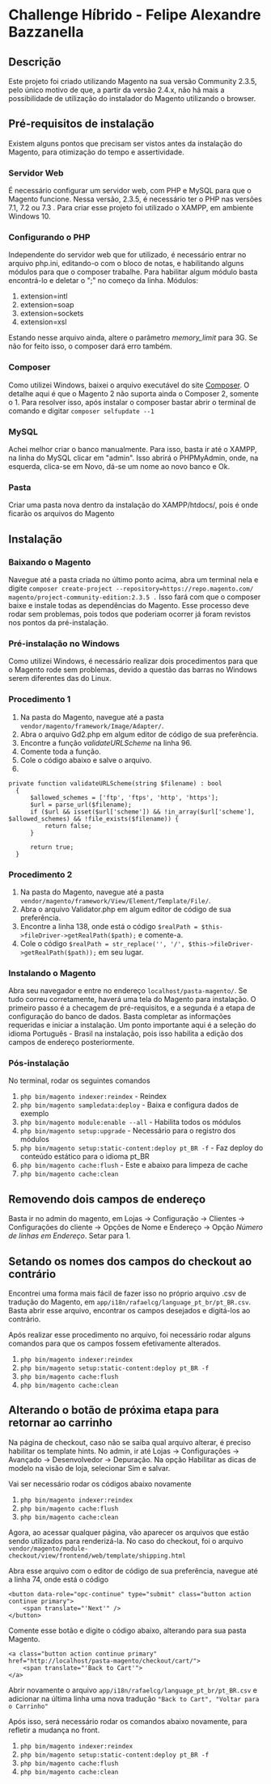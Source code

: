 # Challenge Híbrido - Felipe Alexandre Bazzanella

## Descrição
Este projeto foi criado utilizando Magento na sua versão Community 2.3.5, pelo único motivo de que, a partir da versão 2.4.x, não há mais a possibilidade de utilização do instalador do Magento utilizando o browser.

## Pré-requisitos de instalação
Existem alguns pontos que precisam ser vistos antes da instalação do Magento, para otimização do tempo e assertividade.

### Servidor Web
É necessário configurar um servidor web, com PHP e MySQL para que o Magento funcione. Nessa versão, 2.3.5, é necessário ter o PHP nas versões 7.1, 7.2 ou 7.3 . Para criar esse projeto foi utilizado o XAMPP, em ambiente Windows 10. 

### Configurando o PHP
Independente do servidor web que for utilizado, é necessário entrar no arquivo php.ini, editando-o com o bloco de notas, e habilitando alguns módulos para que o composer trabalhe.
Para habilitar algum módulo basta encontrá-lo e deletar o ";" no começo da linha.
Módulos:
1. extension=intl
2. extension=soap
3. extension=sockets
4. extension=xsl

Estando nesse arquivo ainda, altere o parâmetro *memory_limit* para 3G. Se não for feito isso, o composer dará erro também.

### Composer
Como utilizei Windows, baixei o arquivo executável do site [Composer](https://getcomposer.org/download/). O detalhe aqui é que o Magento 2 não suporta ainda o Composer 2, somente o 1. Para resolver isso, após instalar o composer bastar abrir o terminal de comando e digitar 
``` composer selfupdate --1 ```

### MySQL
Achei melhor criar o banco manualmente. Para isso, basta ir até o XAMPP, na linha do MySQL clicar em "admin". Isso abrirá o PHPMyAdmin, onde, na esquerda, clica-se em Novo, dá-se um nome ao novo banco e Ok.

### Pasta
Criar uma pasta nova dentro da instalação do XAMPP/htdocs/, pois é onde ficarão os arquivos do Magento

## Instalação
### Baixando o Magento
Navegue até a pasta criada no último ponto acima, abra um terminal nela e digite 
``` composer create-project --repository=https://repo.magento.com/ magento/project-community-edition:2.3.5 . ```
Isso fará com que o composer baixe e instale todas as dependências do Magento. Esse processo deve rodar sem problemas, pois todos que poderiam ocorrer já foram revistos nos pontos da pré-instalação.

### Pré-instalação no Windows
Como utilizei Windows, é necessário realizar dois procedimentos para que o Magento rode sem problemas, devido a questão das barras no Windows serem diferentes das do Linux.

### Procedimento 1
1. Na pasta do Magento, navegue até a pasta ``` vendor/magento/framework/Image/Adapter/ ```. 
2. Abra o arquivo Gd2.php em algum editor de código de sua preferência. 
3. Encontre a função *validateURLScheme* na linha 96.
4. Comente toda a função.
5. Cole o código abaixo e salve o arquivo.
6. 
``` 
private function validateURLScheme(string $filename) : bool
  {
      $allowed_schemes = ['ftp', 'ftps', 'http', 'https'];
      $url = parse_url($filename);
      if ($url && isset($url['scheme']) && !in_array($url['scheme'], $allowed_schemes) && !file_exists($filename)) {
          return false;
      }

      return true;
  }
```

### Procedimento 2
1. Na pasta do Magento, navegue até a pasta ``` vendor/magento/framework/View/Element/Template/File/ ```.
2. Abra o arquivo Validator.php em algum editor de código de sua preferência.
3. Encontre a linha 138, onde está o código ``` $realPath = $this->fileDriver->getRealPath($path); ``` e comente-a.
4. Cole o código ``` $realPath = str_replace('', '/', $this->fileDriver->getRealPath($path)); ``` em seu lugar.

### Instalando o Magento
Abra seu navegador e entre no endereço ``` localhost/pasta-magento/ ```. Se tudo correu corretamente, haverá uma tela do Magento para instalação. O primeiro passo é a checagem de pré-requisitos, e a segunda é a etapa de configuração do banco de dados. Basta completar as informações requeridas e iniciar a instalação.
Um ponto importante aqui é a seleção do idioma Português - Brasil na instalação, pois isso habilita a edição dos campos de endereço posteriormente.

### Pós-instalação
No terminal, rodar os seguintes comandos
1. ``` php bin/magento indexer:reindex ``` - Reindex
2. ``` php bin/magento sampledata:deploy ``` - Baixa e configura dados de exemplo
3. ``` php bin/magento module:enable --all ``` - Habilita todos os módulos
4. ``` php bin/magento setup:upgrade ``` - Necessário para o registro dos módulos
5. ``` php bin/magento setup:static-content:deploy pt_BR -f ``` - Faz deploy do conteúdo estático para o idioma pt_BR
6. ``` php bin/magento cache:flush ``` - Este e abaixo para limpeza de cache
7. ``` php bin/magento cache:clean ```

## Removendo dois campos de endereço
Basta ir no admin do magento, em Lojas -> Configuração -> Clientes -> Configurações do cliente -> Opções de Nome e Endereço -> Opção *Número de linhas em Endereço*. Setar para 1.

## Setando os nomes dos campos do checkout ao contrário
Encontrei uma forma mais fácil de fazer isso no próprio arquivo .csv de tradução do Magento, em ``` app/i18n/rafaelcg/language_pt_br/pt_BR.csv ```. Basta abrir esse arquivo, encontrar os campos desejados e digitá-los ao contrário.

Após realizar esse procedimento no arquivo, foi necessário rodar alguns comandos para que os campos fossem efetivamente alterados.
1. ``` php bin/magento indexer:reindex ```
2. ``` php bin/magento setup:static-content:deploy pt_BR -f ``` 
3. ``` php bin/magento cache:flush ```
4. ``` php bin/magento cache:clean ```

## Alterando o botão de próxima etapa para retornar ao carrinho
Na página de checkout, caso não se saiba qual arquivo alterar, é preciso habilitar os template hints. No admin, ir até Lojas -> Configurações -> Avançado -> Desenvolvedor -> Depuração.
Na opção Habilitar as dicas de modelo na visão de loja, selecionar Sim e salvar.

Vai ser necessário rodar os códigos abaixo novamente
1. ``` php bin/magento indexer:reindex ```
3. ``` php bin/magento cache:flush ```
4. ``` php bin/magento cache:clean ```

Agora, ao acessar qualquer página, vão aparecer os arquivos que estão sendo utilizados para renderizá-la. No caso do checkout, foi o arquivo 
``` vendor/magento/module-checkout/view/frontend/web/template/shipping.html ```

Abra esse arquivo com o editor de código de sua preferência, navegue até a linha 74, onde está o código
```
<button data-role="opc-continue" type="submit" class="button action continue primary">
    <span translate="'Next'" />
</button>
```

Comente esse botão e digite o código abaixo, alterando para sua pasta Magento.
```
<a class="button action continue primary" href="http://localhost/pasta-magento/checkout/cart/">
    <span translate="'Back to Cart'">
</a>
```

Abrir novamente o arquivo ``` app/i18n/rafaelcg/language_pt_br/pt_BR.csv ``` e adicionar na última linha uma nova tradução
``` "Back to Cart", "Voltar para o Carrinho" ```

Após isso, será necessário rodar os comandos abaixo novamente, para refletir a mudança no front.
1. ``` php bin/magento indexer:reindex ```
2. ``` php bin/magento setup:static-content:deploy pt_BR -f ``` 
3. ``` php bin/magento cache:flush ```
4. ``` php bin/magento cache:clean ```
